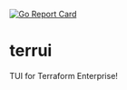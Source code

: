 [![Go Report Card](https://goreportcard.com/badge/github.com/renato0307/terrui)](https://goreportcard.com/report/github.com/renato0307/terrui)

# terrui
TUI for Terraform Enterprise!
